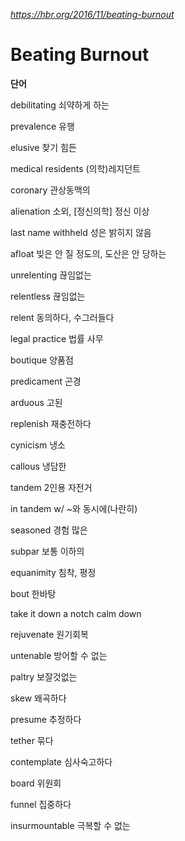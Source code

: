 *https://hbr.org/2016/11/beating-burnout*

Beating Burnout
===============

**단어**

debilitating 쇠약하게 하는

prevalence 유행

elusive 찾기 힘든

medical residents (의학)레지던트

coronary 관상동맥의

alienation 소외, \[정신의학\] 정신 이상

last name withheld 성은 밝히지 않음

afloat 빚은 안 질 정도의, 도산은 안 당하는

unrelenting 끊임없는

relentless 끊임없는

relent 동의하다, 수그러들다

legal practice 법률 사무

boutique 양품점

predicament 곤경

arduous 고된

replenish 재충전하다

cynicism 냉소

callous 냉담한

tandem 2인용 자전거

in tandem w/ ~와 동시에(나란히)

seasoned 경험 많은

subpar 보통 이하의

equanimity 침착, 평정

bout 한바탕

take it down a notch calm down

rejuvenate 원기회복

untenable 방어할 수 없는

paltry 보잘것없는

skew 왜곡하다

presume 추정하다

tether 묶다

contemplate 심사숙고하다

board 위원회

funnel 집중하다

insurmountable 극복할 수 없는
